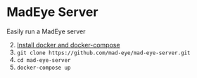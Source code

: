 # MadEye Server

Easily run a MadEye server

2. [Install docker and docker-compose](https://docs.docker.com/compose/install/)
1. `git clone https://github.com/mad-eye/mad-eye-server.git`
2. `cd mad-eye-server`
3. `docker-compose up`
